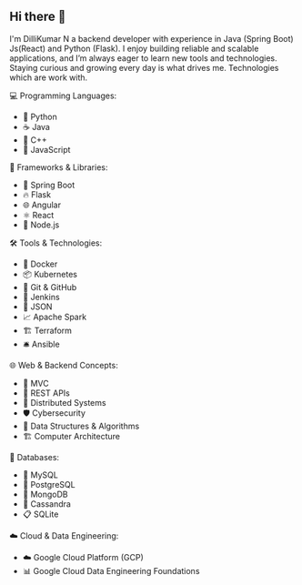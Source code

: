 ## Hi there 👋

I'm DilliKumar N a backend developer with experience in Java (Spring Boot) Js(React) and Python (Flask). I enjoy building reliable and scalable applications, and I’m always eager to learn new tools and technologies. Staying curious and growing every day is what drives me.  Technologies which are work with.

💻 Programming Languages:
- 🐍 Python
- ☕ Java
- 💾 C++
- 📜 JavaScript

🧰 Frameworks & Libraries:
- 🌱 Spring Boot
- 🔥 Flask
- 🌐 Angular
- ⚛️ React
- 🧩 Node.js

🛠️ Tools & Technologies:
- 🐳 Docker
- 📦 Kubernetes
- 📂 Git & GitHub
- 🧪 Jenkins
- 📄 JSON
- 📈 Apache Spark
- 🏗️ Terraform
- 🛎️ Ansible

🌐 Web & Backend Concepts:
- 🚦 MVC
- 🔗 REST APIs
- 🧠 Distributed Systems
- 🛡️ Cybersecurity
- 🧮 Data Structures & Algorithms
- 🏗️ Computer Architecture

💾 Databases:
- 🐬 MySQL
- 🐘 PostgreSQL 
- 🍃 MongoDB
- 🧊 Cassandra
- 📋 SQLite

☁️ Cloud & Data Engineering:
- ☁️ Google Cloud Platform (GCP)
- 📊 Google Cloud Data Engineering Foundations



<!--
**Dillikumarnl/Dillikumarnl** is a ✨ _special_ ✨ repository because its `README.md` (this file) appears on your GitHub profile.

Here are some ideas to get you started:

- 🔭 I’m currently working on ...
- 🌱 I’m currently learning ...
- 👯 I’m looking to collaborate on ...
- 🤔 I’m looking for help with ...
- 💬 Ask me about ...
- 📫 How to reach me: ...
- 😄 Pronouns: ...
- ⚡ Fun fact: ...
-->
